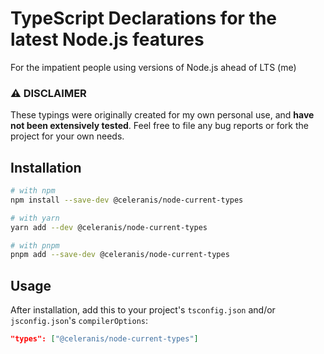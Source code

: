 # TypeScript Declarations for the latest Node.js features
For the impatient people using versions of Node.js ahead of LTS (me)

### ⚠️ DISCLAIMER
These typings were originally created for my own personal use, and **have not been extensively tested**. Feel free to file any bug reports or fork the project for your own needs.

## Installation
```sh
# with npm
npm install --save-dev @celeranis/node-current-types

# with yarn
yarn add --dev @celeranis/node-current-types

# with pnpm
pnpm add --save-dev @celeranis/node-current-types
```

## Usage
After installation, add this to your project's `tsconfig.json` and/or `jsconfig.json`'s `compilerOptions`:
```json
"types": ["@celeranis/node-current-types"]
```
